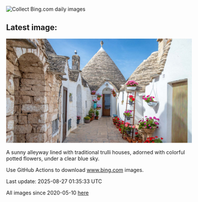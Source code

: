 ![Collect Bing.com daily images](https://github.com/counter2015/bing-daily-images/workflows/Collect%20Bing.com%20daily%20images/badge.svg)
## Latest image:
![](images/TrulliHouses.jpg)

A sunny alleyway lined with traditional trulli houses, adorned with colorful potted flowers, under a clear blue sky.

Use GitHub Actions to download www.bing.com images.

Last update: 2025-08-27 01:35:33 UTC

All images since 2020-05-10 [here](https://github.com/counter2015/bing-daily-images/tree/master/images)
